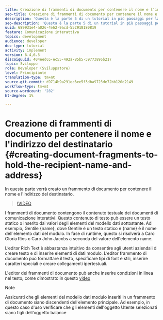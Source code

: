 ```yaml
---
title: Creazione di frammenti di documento per contenere il nome e l’indirizzo del destinatario
seo-title: Creazione di frammenti di documento per contenere il nome e l’indirizzo del destinatario
description: 'Questa è la parte 5 di un tutorial in più passaggi per la creazione del primo documento di comunicazione interattiva. In questa parte verrà creato un frammento di documento per contenere il nome e l''indirizzo del destinatario. '
seo-description: 'Questa è la parte 5 di un tutorial in più passaggi per la creazione del primo documento di comunicazione interattiva. In questa parte verrà creato un frammento di documento per contenere il nome e l''indirizzo del destinatario. '
uuid: 689931e4-a026-4e62-9acd-552918180819
feature: Comunicazione interattiva
topics: development
audience: developer
doc-type: tutorial
activity: implement
version: 6.4,6.5
discoiquuid: 404eed65-ec55-492a-85b5-59773896b217
topic: Sviluppo
role: Developer (Sviluppatore)
level: Principiante
translation-type: tm+mt
source-git-commit: d9714b9a291ec3ee5f3dba9723de72bb120d2149
workflow-type: tm+mt
source-wordcount: '282'
ht-degree: 1%

---
```



# Creazione di frammenti di documento per contenere il nome e l&#39;indirizzo del destinatario {#creating-document-fragments-to-hold-the-recipient-name-and-address}

In questa parte verrà creato un frammento di documento per contenere il nome e l&#39;indirizzo del destinatario.

>[!VIDEO](https://video.tv.adobe.com/v/22350/?quality=9&learn=on)

I frammenti di documento contengono il contenuto testuale dei documenti di comunicazione interattivi. Questo contenuto di testo può essere un testo statico o inserito dai valori degli elementi del modello dati sottostante. Ad esempio, Gentile {name}, dove Gentile è un testo statico e {name} è il nome dell&#39;elemento dati del modulo. In fase di runtime, questo si risolverà a Caro Gloria Rios o Caro John Jacobs a seconda del valore dell&#39;elemento name.

L’editor Rich Text è abbastanza intuitivo da consentire agli utenti aziendali di creare testo e di inserire elementi di dati modulo. L’editor frammento di documento può formattare il testo, specificare tipi di font e stili, inserire caratteri speciali e creare collegamenti ipertestuali.

L&#39;editor dei frammenti di documento può anche inserire condizioni in linea nel testo, come dimostrato in questo [video](https://helpx.adobe.com/experience-manager/kt/forms/using/editing-improvements-correspondence-mgmt-feature-video-use.html)

>[!NOTE]
>
>Assicurati che gli elementi del modello dati modulo inseriti in un frammento di documento siano discendenti dell’elemento principale. Ad esempio, in questo caso d&#39;uso verificare che gli elementi dell&#39;oggetto Utente selezionati siano figli dell&#39;oggetto balance

